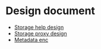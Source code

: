 # Design document

- [Storage help design](Storage-help-design.md)
- [Storage proxy design](Storage-proxy-design.md)
- [Metadata enc](Metadata-enc.md)

